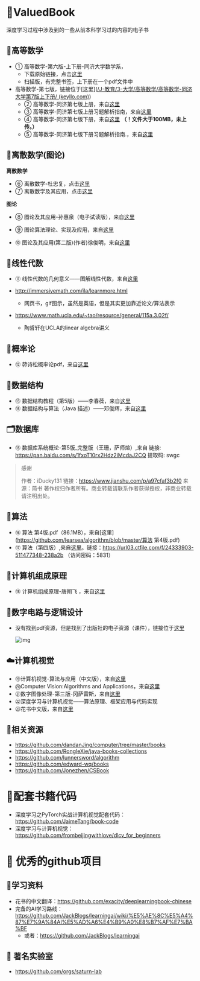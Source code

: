 # 🌈ValuedBook
深度学习过程中涉及到的一些从前本科学习过的内容的电子书

## 🧸高等数学

+ ① 高等数学-第六版-上下册-同济大学数学系，
  + 下载原始链接，点击[这里](http://ykphy.top/wp-content/uploads/2020/02/%E9%AB%98%E7%AD%89%E6%95%B0%E5%AD%A6%E7%AC%AC%E5%85%AD%E7%89%88.%E5%90%8C%E6%B5%8E%E5%A4%A7%E5%AD%A6%E6%95%B0%E5%AD%A6%E7%B3%BB.%E6%89%AB%E6%8F%8F%E7%89%88.pdf)
  + 扫描版，有完整书签，上下册在一个pdf文件中
+ 高等数学-第七版，链接位于[这里]([/J-教育/3-大学/高等数学/高等数学-同济大学第7版上下册/ (keyllo.com)](http://archive.keyllo.com/J-教育/3-大学/高等数学/高等数学-同济大学第7版上下册/))
  + ② 高等数学-同济第七版上册，来自[这里](http://archive.keyllo.com/J-%E6%95%99%E8%82%B2/3-%e5%a4%a7%e5%ad%a6/%e9%ab%98%e7%ad%89%e6%95%b0%e5%ad%a6/%e9%ab%98%e7%ad%89%e6%95%b0%e5%ad%a6-%e5%90%8c%e6%b5%8e%e5%a4%a7%e5%ad%a6%e7%ac%ac7%e7%89%88%e4%b8%8a%e4%b8%8b%e5%86%8c/%e9%ab%98%e7%ad%89%e6%95%b0%e5%ad%a6%20%e7%ac%ac7%e7%89%88%20%e4%b8%8a%e5%86%8c%20%e5%90%8c%e6%b5%8e%e5%a4%a7%e5%ad%a6.pdf)
  + ③ 高等数学-同济第七版上册习题解析指南，来自[这里](http://archive.keyllo.com/J-%E6%95%99%E8%82%B2/3-%e5%a4%a7%e5%ad%a6/%e9%ab%98%e7%ad%89%e6%95%b0%e5%ad%a6/%e9%ab%98%e7%ad%89%e6%95%b0%e5%ad%a6-%e5%90%8c%e6%b5%8e%e5%a4%a7%e5%ad%a6%e7%ac%ac7%e7%89%88%e4%b8%8a%e4%b8%8b%e5%86%8c/%e9%ab%98%e7%ad%89%e6%95%b0%e5%ad%a6-%e5%90%8c%e6%b5%8e%e7%ac%ac%e4%b8%83%e7%89%88%e4%b8%8a%e5%86%8c-%e4%b9%a0%e9%a2%98%e5%85%a8%e8%a7%a3%e6%8c%87%e5%8d%97.pdf)
  + ④ 高等数学-同济第七版下册，来自[这里](http://archive.keyllo.com/J-%E6%95%99%E8%82%B2/3-%e5%a4%a7%e5%ad%a6/%e9%ab%98%e7%ad%89%e6%95%b0%e5%ad%a6/%e9%ab%98%e7%ad%89%e6%95%b0%e5%ad%a6-%e5%90%8c%e6%b5%8e%e5%a4%a7%e5%ad%a6%e7%ac%ac7%e7%89%88%e4%b8%8a%e4%b8%8b%e5%86%8c/%e9%ab%98%e7%ad%89%e6%95%b0%e5%ad%a6%20%e7%ac%ac7%e7%89%88%20%e4%b8%8b%e5%86%8c%20%e5%90%8c%e6%b5%8e%e5%a4%a7%e5%ad%a6.pdf)   **（！文件大于100MB，未上传。）**
  + ⑤ 高等数学-同济第七版下册习题解析指南.，来自[这里](http://archive.keyllo.com/J-%E6%95%99%E8%82%B2/3-%e5%a4%a7%e5%ad%a6/%e9%ab%98%e7%ad%89%e6%95%b0%e5%ad%a6/%e9%ab%98%e7%ad%89%e6%95%b0%e5%ad%a6-%e5%90%8c%e6%b5%8e%e5%a4%a7%e5%ad%a6%e7%ac%ac7%e7%89%88%e4%b8%8a%e4%b8%8b%e5%86%8c/%e9%ab%98%e7%ad%89%e6%95%b0%e5%ad%a6-%e5%90%8c%e6%b5%8e%e7%ac%ac%e4%b8%83%e7%89%88%e4%b8%8b%e5%86%8c%e4%b9%a0%e9%a2%98%e8%a7%a3%e6%9e%90%e6%8c%87%e5%8d%97.pdf)



## 📜离散数学(图论)

**离散数学**

+ ⑥ 离散数学-杜忠复，点击[这里](http://chiataimakro.vicp.cc:8880/%E6%9D%82%E9%A1%B9/[%E7%A6%BB%E6%95%A3%E6%95%B0%E5%AD%A6].%E6%9D%9C%E5%BF%A0%E5%A4%8D.%E6%96%87%E5%AD%97%E7%89%88.pdf)
+ ⑦ 离散数学及其应用，点击[这里](http://home.ustc.edu.cn/~wy666/DiscreteMathematicsAndItsApplications_sixthedition.pdf)

**图论**

+ ⑧ 图论及其应用-孙惠泉（电子试读版），来自[这里](http://www.ecsponline.com/yz/B3A8832D6E3794DB2B2048974EBCCFC0A000.pdf)

+ ⑨ 图论算法理论、实现及应用，来自[这里](https://github.com/ivito/cookbook/blob/master/%E7%AE%97%E6%B3%95/%E5%9B%BE%E8%AE%BA%E7%AE%97%E6%B3%95%E7%90%86%E8%AE%BA%E5%AE%9E%E7%8E%B0%E5%8F%8A%E5%BA%94%E7%94%A8.pdf)

+ ⑩ 图论及其应用(第二版)(作者)徐俊明，来自[这里](https://github.com/hengfanz/franztao.File.io/blob/master/%E3%80%8A%E5%9B%BE%E8%AE%BA%E5%8F%8A%E5%85%B6%E5%BA%94%E7%94%A8(%E7%AC%AC%E4%BA%8C%E7%89%88)%E3%80%8B(%E4%BD%9C%E8%80%85)%E5%BE%90%E4%BF%8A%E6%98%8E%20%E4%B8%AD%E5%9B%BD%E7%A7%91%E5%AD%A6%E6%8A%80%E6%9C%AF%E5%A4%A7%E5%AD%A6%202004%E5%B9%B48%E6%9C%88%E7%AC%AC1%E7%89%88.pdf)

## 🎉线性代数

+ ⑪ 线性代数的几何意义——图解线性代数，来自[这里](http://www.ycxy.com/UploadFiles/ce/tzzy/2015/2015%E7%BA%BF%E6%80%A7%E4%BB%A3%E6%95%B0%E7%9A%84%E5%87%A0%E4%BD%95%E6%84%8F%E4%B9%892.pdf)

+ http://immersivemath.com/ila/learnmore.html

  + 网页书，gif图示，虽然是英语，但是其实更加靠近论文/算法表示
  
+ https://www.math.ucla.edu/~tao/resource/general/115a.3.02f/

  + 陶哲轩在UCLA的linear algebra讲义

  

## 📝概率论

+ ⑫ 茆诗松概率论pdf，来自[这里](https://yuxtech.club/2021/03/11/maoshisong/)



## 🍭数据结构

+ ⑬ 数据结构教程（第5版）——李春葆，来自[这里](https://fr.be1lib.org/book/16889574/25bef9)
+ ⑭ 数据结构与算法（Java 描述）——邓俊辉，来自[这里](https://dsa.cs.tsinghua.edu.cn/~deng/ds/dsaj/dsaj.pdf)

## 🗂数据库

+ ⑮ 数据库系统概论-第5版_完整版（王珊，萨师煊）,来自
   链接: https://pan.baidu.com/s/1fxoT10rx2Hdz2iMcdaJ2CQ 提取码: swgc



> 感谢
>
> 作者：iDucky131
> 链接：https://www.jianshu.com/p/a97cfaf3b2f0
> 来源：简书
> 著作权归作者所有。商业转载请联系作者获得授权，非商业转载请注明出处。

## 🍯算法

+ ⑯ 算法 第4版.pdf（86.1MB），来自[这里](https://github.com/learsea/algorithm/blob/master/算法 第4版.pdf)
+ ⑰ 算法（第四版）,来自[这里](https://www.bilibili.com/read/cv13003957)。链接：https://url03.ctfile.com/f/24333903-511477348-238a2b （访问密码：5831）

## 🦄计算机组成原理

  + ⑱ 计算机组成原理-唐朔飞 ，来自[这里](https://fr.be1lib.org/book/5469110/601da3?dsource=recommend)



## 🍄数字电路与逻辑设计

+ 没有找到pdf资源，但是找到了出版社的电子资源（课件），链接位于[这里](http://www.tup.tsinghua.edu.cn/booksCenter/book_05699302.html)

  ![img](http://www.tup.tsinghua.edu.cn/upload/bigbookimg/056993-02.jpg)



## ☁️计算机视觉

+ ⑲计算机视觉-算法与应用（中文版），来自[这里](http://168.138.198.206/download/books/%E8%AE%A1%E7%AE%97%E6%9C%BA%E8%A7%86%E8%A7%89%E7%AE%97%E6%B3%95%E4%B8%8E%E5%BA%94%E7%94%A8%E4%B8%AD%E6%96%87%E7%89%88.pdf)
+ ⑳Computer Vision:Algorithms and Applications，来自[这里](https://szeliski.org/Book/drafts/SzeliskiBook_20100903_draft.pdf)
+ ㉑数字图像处理-第三版-冈萨雷斯，来自[这里](https://github.com/Jonezhen/CSBook/raw/master/图像处理/数字图像处理_第三版_中_冈萨雷斯.pdf)
+ ㉒深度学习与计算机视觉——算法原理、框架应用与代码实现
+ ㉓花书中文版，来自[这里](https://github.com/exacity/deeplearningbook-chinese)

## 🐳相关资源

+ https://github.com/dandanJing/computer/tree/master/books
+ https://github.com/RongleXie/java-books-collections
+ https://github.com/lunnersword/algorithm
+ https://github.com/edward-wq/books
+ https://github.com/Jonezhen/CSBook

# 🌈配套书籍代码

+ 深度学习之PyTorch实战计算机视觉配套代码：https://github.com/JaimeTang/book-code
+  深度学习与计算机视觉：https://github.com/frombeijingwithlove/dlcv_for_beginners



# 🌈 优秀的github项目

## 🥁学习资料

+ 花书的中文翻译：https://github.com/exacity/deeplearningbook-chinese
+ 完备的AI学习路线：https://github.com/JackBlogs/learningai/wiki/%E5%AE%8C%E5%A4%87%E7%9A%84AI%E5%AD%A6%E4%B9%A0%E8%B7%AF%E7%BA%BF
  + 或者：https://github.com/JackBlogs/learningai

## 🍯 著名实验室

+ https://github.com/orgs/saturn-lab

